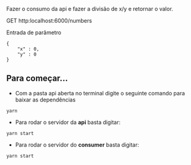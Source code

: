 Fazer o consumo da api e fazer a divisão de x/y e retornar o valor. 

GET http:localhost:6000/numbers

Entrada de parâmetro
```
{
    "x" : 0,
    "y" : 0
}
```

## Para começar...

- Com a pasta api aberta no terminal digite o seguinte comando para baixar as dependências
```
yarn
```

- Para rodar o servidor da **api** basta digitar:
```
yarn start
```

- Para rodar o servidor do **consumer** basta digitar:
```
yarn start
```